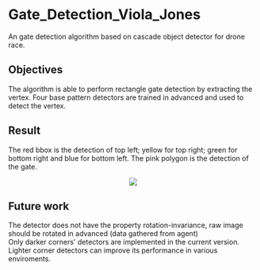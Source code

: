 # Gate_Detection_Viola_Jones
An gate detection algorithm based on cascade object detector for drone race.  

## Objectives
The algorithm is able to perform rectangle gate detection by extracting the vertex. Four base pattern detectors are trained in advanced and used to detect the vertex.  

## Result
The red bbox is the detection of top left; yellow for top right; green for bottom right and blue for bottom left. The pink polygon is the detection of the gate.  
<div align=center><img src="https://github.com/0Jiahao/Gate_Detection_Viola_Jones/blob/master/result/result.gif"/></div>  

## Future work
The detector does not have the property rotation-invariance, raw image should be rotated in advanced (data gathered from agent)  
Only darker corners' detectors are implemented in the current version. Lighter corner detectors can improve its performance in various enviroments.
